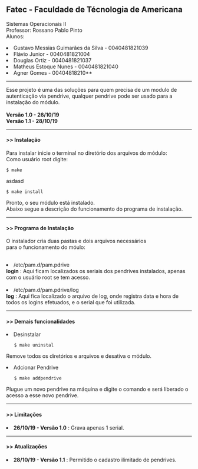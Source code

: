 <h2>Fatec - Faculdade de Técnologia de Americana</h2>

Sistemas Operacionais II<br>
Professor: Rossano Pablo Pinto<br>
Alunos: 
        <li>Gustavo Messias Guimarães da Silva - 0040481821039</li>
        <li>Flávio Junior - 0040481821004</li>
        <li>Douglas Ortiz - 0040481821037</li>
        <li>Matheus Estoque Nunes - 0040481821040</li>
        <li>Agner Gomes - 00404818210**</li>
<hr>

Esse projeto é uma das soluções para quem precisa de um modulo de autenticação via pendrive, qualquer pendrive pode ser usado para a instalação do módulo.
<br>
<br>
<b>Versão 1.0 - 26/10/19</b><br>
<b>Versão 1.1 - 28/10/19</b><br>
<hr>

<h4> >> Instalação</h4>

  Para instalar inicie o terminal no diretório dos arquivos do módulo:<br>
  Como usuário root digite:<br>
    
    $ make
    
 asdasd
    
    $ make install
    
  
  Pronto, o seu módulo está instalado.<br>
  Abaixo segue a descrição do funcionamento do programa de instalação.
<hr>
<h4> >> Programa de Instalação</h4>

  O instalador cria duas pastas e dois arquivos necessários<br>
  para o funcionamento do móulo:<br>
    <br><li>/etc/pam.d/pam.pdrive</li>
      <b>login</b> : Aqui ficam localizados os seriais dos pendrives  instalados, apenas com o usuário root se tem acesso.<br>
    <br><li>/etc/pam.d/pam.pdrive/log</li>
      <b>log</b> : Aqui fica localizado o arquivo de log, onde registra data e hora de todos os logins efetuados, e o serial que foi utilizada.<br>
<hr>
<h4> >> Demais funcionalidades</h4>
    <li>Desinstalar 
        
       $ make uninstal
        
        
        
        
        
        
        
        
    
    
    
    
    
 Remove todos os diretórios e arquivos e desativa o módulo.</li>
    <li>Adcionar Pendrive 
       
       $ make addpendrive 
        
        
        
        
        
        
 Plugue um novo pendrive na máquina e digite o comando e será liberado o acesso a esse novo pendrive.</li>
<hr>
<h4> >> Limitações </h4>
    <li> <b>26/10/19 - Versão 1.0</b> : Grava apenas 1 serial.</li>
    
 <hr>
 <h4> >> Atualizações</h4>
    <li> <b/>28/10/19 - Versão 1.1</b> : Permitido o cadastro ilimitado de pendrives.


